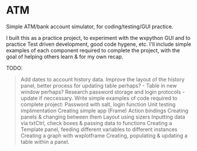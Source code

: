 # ATM
Simple ATM/bank account simulator, for coding/testing/GUI practice.

I built this as a practice project, to experiment with the wxpython GUI and to practice Test driven development, good code hygene, etc. I'll include simple examples of each component required to complete the project, with the goal of helping others learn & for my own recap.

TODO:

> Add dates to account history data.
> Improve the layout of the history panel, better process for updating table perhaps? -  Table in new window perhaps?
> Research password storage and login protocols - update if neccessary.
> Write simple examples of code required to complete project:
  > Password with salt, login function
  > Unit testing implimentation
  > Creating simple app (Frame)
  > Action bindings
  > Creating panels & changing between them
  > Layout using sizers
  > Inputting data via txtCtrl, check boxes & passing data to functions
  > Creating a Template panel, feeding different variables to different instances
  > Creating a graph with wxplotframe
  > Creating, populating & updating a table within a panel.
